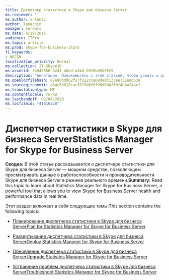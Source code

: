 ```yaml
---
title: Диспетчер статистики в Skype для бизнеса Server
ms.reviewer: ''
ms.author: v-lanac
author: lanachin
manager: serdars
ms.date: 4/19/2016
audience: ITPro
ms.topic: article
ms.prod: skype-for-business-itpro
f1.keywords:
- NOCSH
localization_priority: Normal
ms.collection: IT_Skype16
ms.assetid: 3b945656-8241-40ed-a34d-0910bd9d3529
description: 'Аннотация: Ознакомьтесь с этой статьей, чтобы узнать о диспетчере статистики для Skype для бизнеса Server — мощном средстве, позволяющем просматривать данные о работоспособности и производительности Skype для бизнеса Server в режиме реального времени.'
ms.openlocfilehash: 67e90bdd62f27f222cce68dedc133ee751ead53a
ms.sourcegitcommit: e64c50818cac37f3d6f0f96d0d4ff0f4bba24aef
ms.translationtype: MT
ms.contentlocale: ru-RU
ms.lasthandoff: 02/06/2020
ms.locfileid: "41816228"
---
```

# <a name="statistics-manager-for-skype-for-business-server"></a><span data-ttu-id="6d9e6-103">Диспетчер статистики в Skype для бизнеса Server</span><span class="sxs-lookup"><span data-stu-id="6d9e6-103">Statistics Manager for Skype for Business Server</span></span>
 
<span data-ttu-id="6d9e6-104">**Сводка:** В этой статье рассказывается о диспетчере статистики для Skype для бизнеса Server — мощном средстве, позволяющем просматривать данные о работоспособности и производительности Skype для бизнеса Server в режиме реального времени.</span><span class="sxs-lookup"><span data-stu-id="6d9e6-104">**Summary:** Read this topic to learn about Statistics Manager for Skype for Business Server, a powerful tool that allows you to view Skype for Business Server health and performance data in real time.</span></span>
  
<span data-ttu-id="6d9e6-105">Этот раздел включает в себя следующие темы:</span><span class="sxs-lookup"><span data-stu-id="6d9e6-105">This section contains the following topics:</span></span>
  
- [<span data-ttu-id="6d9e6-106">Планирование диспетчера статистики в Skype для бизнеса Server</span><span class="sxs-lookup"><span data-stu-id="6d9e6-106">Plan for Statistics Manager for Skype for Business Server</span></span>](plan.md)
    
- [<span data-ttu-id="6d9e6-107">Развертывание диспетчера статистики в Skype для бизнеса Server</span><span class="sxs-lookup"><span data-stu-id="6d9e6-107">Deploy Statistics Manager for Skype for Business Server</span></span>](deploy.md)
    
- [<span data-ttu-id="6d9e6-108">Обновление диспетчера статистики в Skype для бизнеса Server</span><span class="sxs-lookup"><span data-stu-id="6d9e6-108">Upgrade Statistics Manager for Skype for Business Server</span></span>](upgrade.md)
    
- [<span data-ttu-id="6d9e6-109">Устранение проблем диспетчера статистики в Skype для бизнеса Server</span><span class="sxs-lookup"><span data-stu-id="6d9e6-109">Troubleshoot Statistics Manager for Skype for Business Server</span></span>](troubleshoot.md)
    

